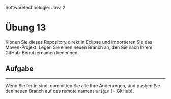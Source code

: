 Softwaretechnologie: Java 2

# Übung 13


Klonen Sie dieses Repository direkt in Eclipse und importieren Sie das Maven-Projekt. Legen Sie einen neuen Branch an, den Sie nach Ihrem GitHub-Benutzernamen benennen.


## Aufgabe





----

Wenn Sie fertig sind, committen Sie alle Ihre Änderungen, und pushen Sie den neuen Branch auf das remote namens `origin` (= GitHub). 